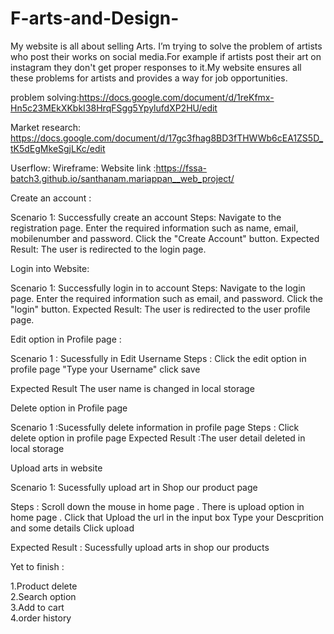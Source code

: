 # F-arts-and-Design-
My website is all about selling Arts. I’m trying to solve the problem of artists  who post their works on social media.For example if artists post their art on instagram they don't get proper responses to it.My website ensures all these problems for artists and provides a way for job opportunities.

problem solving:https://docs.google.com/document/d/1reKfmx-Hn5c23MEkXKbkI38HrqFSgg5YpylufdXP2HU/edit

Market research: https://docs.google.com/document/d/17gc3fhag8BD3fTHWWb6cEA1ZS5D_tK5dEgMkeSgjLKc/edit

Userflow: 
Wireframe: 
Website link  :https://fssa-batch3.github.io/santhanam.mariappan__web_project/




Create an account :

Scenario 1: Successfully create an account
Steps:
Navigate to the registration page.
Enter the required information such as name, email, mobilenumber and password.
Click the "Create Account" button.
Expected Result:
The user is redirected to the login page.


Login into Website:

Scenario 1: Successfully login in to account
Steps:
Navigate to the login page.
Enter the required information such as email, and password.
Click the "login" button.
Expected Result:
The user is redirected to the user profile page.


Edit option in Profile page :

Scenario 1 : Sucessfully in Edit Username
Steps :
Click the edit option in profile page 
"Type your Username"
click save 

Expected Result
The user name is changed in local storage 


Delete option in Profile page 

Scenario 1 :Sucessfully delete information in profile page 
Steps :
Click delete option in profile page 
Expected Result :The user detail deleted in local storage 


Upload arts in website 

Scenario 1: Sucessfully upload art in Shop our product page 

Steps :
Scroll down the mouse in home page . There is upload option in home page . Click that
Upload the url in the input box
Type your Descprition and some details
Click upload

Expected Result : Sucessfully upload arts in shop our products

Yet to finish :

1.Product delete<br>
2.Search option <br>
3.Add to cart <br>
4.order history <br>










